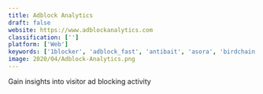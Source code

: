 ```yaml
---
title: Adblock Analytics
draft: false 
website: https://www.adblockanalytics.com
classification: ['']
platform: ['Web']
keywords: ['1blocker', 'adblock_fast', 'antibait', 'asora', 'birdchain', 'blockbear', 'coinbase_earn', 'crystal', 'dontref.me', 'exodify', 'ghostery', 'hide_&_seek', 'intently', 'opera_vpn_for_ios', 'ourdata', 'peace', 'sift_app', 'stopad_pro', 'universal_bypass', 'n/a']
image: 2020/04/Adblock-Analytics.png
---
```

Gain insights into visitor ad blocking activity